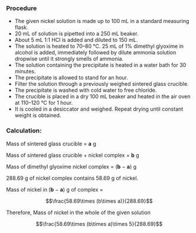 ### Procedure

- The given nickel solution is made up to 100 mL in a standard measuring flask.
- 20 mL of solution is pipetted into a 250 mL beaker.
- About 5 mL 1:1 HCl is added and diluted to 150 mL.
- The solution is heated to 70–80&nbsp;&deg;C. 25 mL of 1% dimethyl glyoxime in alcohol is added, immediately followed by dilute ammonia solution dropwise until it strongly smells of ammonia.
- The solution containing the precipitate is heated in a water bath for 30 minutes.
- The precipitate is allowed to stand for an hour.
- Filter the solution through a previously weighed sintered glass crucible.
- The precipitate is washed with cold water to free chloride.
- The crucible is placed in a dry 100 mL beaker and heated in the air oven at 110–120&nbsp;&deg;C for 1 hour.
- It is cooled in a desiccator and weighed. Repeat drying until constant weight is obtained.


### Calculation:

<p>Mass of sintered glass crucible = <strong>a</strong> g</p>
<p>Mass of sintered glass crucible + nickel complex = <strong>b</strong> g</p>
<p>Mass of dimethyl glyoxime nickel complex = (<strong>b</strong> − <strong>a</strong>) g</p>
<p>288.69 g of nickel complex contains 58.69 g of nickel.</p>
Mass of nickel in (<strong>b</strong> − <strong>a</strong>) g of complex = 

$$\frac{58.69\times (b\times a)}{288.69}$$


Therefore, Mass of nickel in the whole of the given solution

$$\frac{58.69\times (b\times a)\times 5}{288.69}$$
